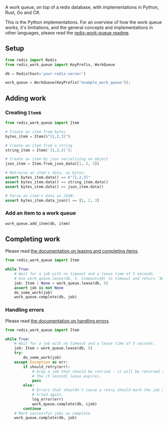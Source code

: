 A work queue, on top of a redis database, with implementations in Python, Rust, Go and C#.

This is the Python implementations. For an overview of how the work queue works, it's limitations,
and the general concepts and implementations in other languages, please read the [redis-work-queue
readme](https://github.com/MeVitae/redis-work-queue/blob/main/README.md).

## Setup

```python
from redis import Redis
from redis_work_queue import KeyPrefix, WorkQueue

db = Redis(host='your-redis-server')

work_queue = WorkQueue(KeyPrefix("example_work_queue"));
```

## Adding work

### Creating `Item`s

```python
from redis_work_queue import Item

# Create an item from bytes
bytes_item = Item(b"[1,2,3]")

# Create an item from a string
string_item = Item('[1,2,3]');

# Create an item by json serializing an object
json_item = Item.from_json_data([1, 2, 3])

# Retreive an item's data, as bytes:
assert bytes_item.data() == b"[1,2,3]"
assert bytes_item.data() == string_item.data()
assert bytes_item.data() == json_item.data()

# Parse an item's data as JSON:
assert bytes_item.data_json() == [1, 2, 3]
```

### Add an item to a work queue
```python
work_queue.add_item(db, item)
```

## Completing work

Please read [the documentation on leasing and completing
items](https://github.com/MeVitae/redis-work-queue/blob/main/README.md#leasing-an-item).

```python
from redis_work_queue import Item

while True:
    # Wait for a job with no timeout and a lease time of 5 seconds.
    # Use work_queue.lease(db, 5, timeout=10) to timeout and return `None` after 10 seconds.
    job: Item | None = work_queue.lease(db, 5)
    assert job is not None
    do_some_work(job)
    work_queue.complete(db, job)
```

### Handling errors

Please read [the documentation on handling
errors](https://github.com/MeVitae/redis-work-queue/blob/main/README.md#handling-errors).

```python
from redis_work_queue import Item

while True:
    # Wait for a job with no timeout and a lease time of 5 seconds.
    job: Item = work_queue.lease(db, 5)
    try:
        do_some_work(job)
    except Exception as err:
        if should_retry(err):
            # Drop a job that should be retried - it will be returned to the work queue after
            # the (5 second) lease expires.
            pass
        else:
            # Errors that shouldn't cause a retry should mark the job as complete so it isn't
            # tried again.
            log_error(err)
            work_queue.complete(db, &job)
        continue
    # Mark successful jobs as complete
    work_queue.complete(db, job)
```
